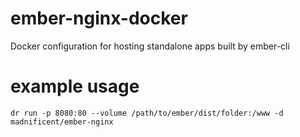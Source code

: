 # ember-nginx-docker
Docker configuration for hosting standalone apps built by ember-cli

# example usage

``
   dr run -p 8080:80 --volume /path/to/ember/dist/folder:/www -d madnificent/ember-nginx
``
